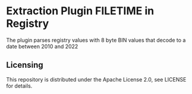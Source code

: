 # Extraction Plugin FILETIME in Registry

The plugin parses registry values with 8 byte BIN values that decode to a date between 2010 and 2022

## Licensing

This repository is distributed under the Apache License 2.0, see LICENSE for details.
